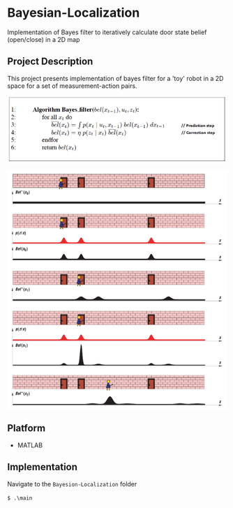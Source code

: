 # Bayesian-Localization
Implementation of Bayes filter to iteratively calculate door state belief (open/close) in a 2D map

## Project Description
This project presents implementation of bayes filter for a 'toy' robot in a 2D space for a set of measurement-action pairs.

<p align="center">
  <img src="/img/bf_bayes_filter.png" />
</p>

<p align="center">
  <img src="/img/bayesian_door_img.PNG" />
</p>

## Platform
* MATLAB

## Implementation
 
Navigate to the ```Bayesion-Localization``` folder

```$ .\main ```  

